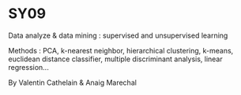 # SY09
Data analyze & data mining : supervised and unsupervised learning

Methods : PCA, k-nearest neighbor, hierarchical clustering, k-means, euclidean distance classifier, multiple discriminant analysis, linear regression...

By Valentin Cathelain & Anaig Marechal
